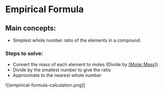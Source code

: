 # Empirical Formula
## Main concepts:
- Simplest whole number ratio of the elements in a compound.

### Steps to solve:
- Convert the mass of each element to moles (Divide by [[Molar Mass]](M))
- Divide by the smallest number to give the ratio
- Approximate to the nearest whole number

![[empirical-formula-calculation.png]]